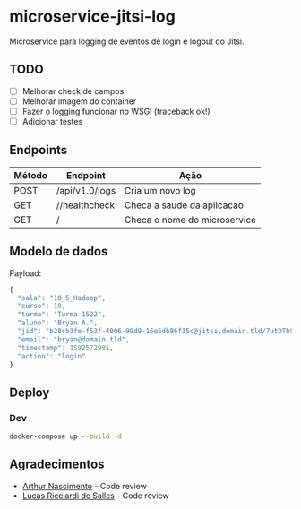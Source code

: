 # microservice-jitsi-log

Microservice para logging de eventos de login e logout do Jitsi. 

## TODO


 * [ ] Melhorar check de campos
 * [ ] Melhorar imagem do container
 * [ ] Fazer o logging funcionar no WSGI (traceback ok!)
 * [ ] Adicionar testes

## Endpoints

| Método  | Endpoint             | Ação                             |
|---------|----------------------|----------------------------------|
| POST    | /api/v1.0/logs       | Cria um novo log                 |
| GET     | //healthcheck        | Checa a saude da aplicacao       |
| GET     | /                    | Checa o nome do microservice     |

## Modelo de dados

Payload:

```javascript
{
  "sala": "10_5_Hadoop",
  "curso": 10,
  "turma": "Turma 1522",
  "aluno": "Bryan A.",
  "jid": "b28cb3fe-f53f-4006-99d9-16e5db86f35c@jitsi.domain.tld/7utDTbSM",
  "email": "bryan@domain.tld",
  "timestamp": 1592572981,
  "action": "login"
}

```

## Deploy

### Dev

```bash
docker-compose up --build -d
```

## Agradecimentos

* [Arthur Nascimento](https://github.com/tureba) - Code review
* [Lucas Ricciardi de Salles](https://github.com/LucasRicciardi) - Code review
